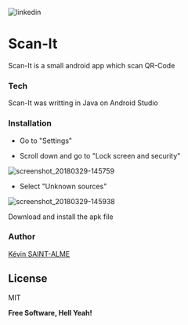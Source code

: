 ![linkedin](https://user-images.githubusercontent.com/16401460/38091974-4c83c5ea-3367-11e8-89e9-0fd74acadef5.png)

# Scan-It

Scan-It is a small android app which scan QR-Code

### Tech

Scan-It was writting in Java on Android Studio

### Installation

- Go to "Settings"

- Scroll down and go to "Lock screen and security"

![screenshot_20180329-145759](https://user-images.githubusercontent.com/16401460/38090339-8d7ab072-3362-11e8-82ab-09fafad0079c.png)

- Select "Unknown sources"

![screenshot_20180329-145938](https://user-images.githubusercontent.com/16401460/38090401-b7a8baa6-3362-11e8-8c0c-c9c2710aba79.png)

Download and install the apk file

### Author

[Kévin SAINT-ALME](https://www.linkedin.com/in/k%C3%A9vin-saint-alme-8153a3112/)

License
----

MIT


**Free Software, Hell Yeah!**
